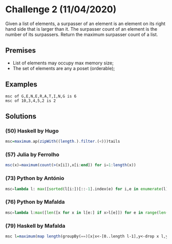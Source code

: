 # Challenge 2 (11/04/2020)

Given a list of elements, a surpasser of an element 
is an element on its right hand side that is larger
than it. The surpasser count of an element is the
number of its surpassers. Return the maximum surpasser
count of a list.

## Premises

* List of elements may occupy max memory size;
* The set of elements are any a poset (orderable);
  
## Examples

```
msc of G,E,N,E,R,A,T,I,N,G is 6
msc of 10,3,4,5,2 is 2
```

## Solutions

### (50) Haskell by Hugo

```haskell
msc=maximum.ap(zipWith((length.).filter.(<)))tails
```

### (57) Julia by Ferrolho

```julia
msc(x)=maximum(count(>(x[i]),x[i:end]) for i=1:length(x))
```

### (73) Python by António

```python
msc=lambda l: max([sorted(l[i:])[::-1].index(e) for i,e in enumerate(l)])
```

### (76) Python by Mafalda

```python
msc=lambda l:max([len([x for x in l[e:] if x>l[e]]) for e in range(len(l))])
```

### (79) Haskell by Mafalda

```haskell
msc l=maximum(map length(groupBy(==)[x|x<-[0..length l-1],y<-drop x l,y>l!!x]))
```
